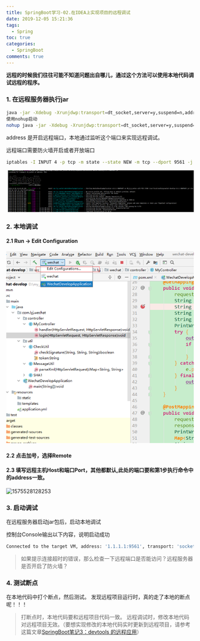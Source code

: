 ```yaml
---
title: SpringBoot学习-02.在IDEA上实现项目的远程调试
date: 2019-12-05 15:21:36
tags:
  - Spring
toc: true
categories:
  - SpringBoot
comments: true
---
```


**远程的时候我们往往可能不知道问题出自哪儿，通过这个方法可以使用本地代码调试远程的程序。**

<!--more-->

### 1. 在远程服务器执行jar

```bash
java -jar -Xdebug -Xrunjdwp:transport=dt_socket,server=y,suspend=n,address=9561 wechat-develop-0.0.1-SNAPSHOT.jar
使用nohup启动
nohup java -jar -Xdebug -Xrunjdwp:transport=dt_socket,server=y,suspend=n,address=9561 wechat-develop-0.0.1-SNAPSHOT.jar > nohup-wechat.out 2>&1 &
```

address 是开启远程端口，本地通过监听这个端口来实现远程调试。

远程端口需要防火墙开启或者开放端口

```bash
iptables -I INPUT 4 -p tcp -m state --state NEW -m tcp --dport 9561 -j ACCEPT
```

![1575527849534](SpringBoot学习-02-在IDEA上实现项目的远程调试/1575527849534.png)

### 2. 本地调试

#### 2.1 Run -> Edit Configuration

![1575528013701](SpringBoot学习-02-在IDEA上实现项目的远程调试/1575528013701.png)

#### 2.2 点击加号，选择Remote

#### 2.3 填写远程主机Host和端口Port，其他都默认,此处的端口要和第1步执行命令中的address一致。

![1575528128253](SpringBoot学习-02-在IDEA上实现项目的远程调试/1575528128253.png)

### 3. 启动调试

在远程服务器启动jar包后，启动本地调试

控制台Console输出以下内容，说明启动成功

```bash
Connected to the target VM, address: '1.1.1.1:9561', transport: 'socket'
```

> 如果提示连接超时的错误，那么检查一下远程端口是否能访问？远程服务器是否开启了防火墙？

### 4. 测试断点

在本地代码中打个断点，然后测试。
 发现远程项目运行时，真的走了本地的断点呢！！！

> 打断点时，本地代码要和远程项目代码一致。
> 远程调试时，修改本地代码对远程项目无效。（要想实现修改的本地代码实时更新到远程项目，请参考这篇文章[SpringBoot笔记3：devtools 的远程应用](https://www.jianshu.com/p/21a6f3f92d53)）